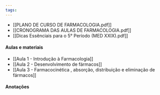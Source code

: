 ```yaml
---
tags:
---
```

- [[PLANO DE CURSO DE FARMACOLOGIA.pdf]]
- [[CRONOGRAMA DAS AULAS DE FARMACOLOGIA.pdf]]
- [[Dicas Essênciais para o 5° Período (MED XXIX).pdf]]
#### Aulas e materiais 
- [[Aula 1 - Introdução à Farmacologia]]
- [[Aula 2 - Desenvolvimento de fármacos]]
- [[Aula 3 - Farmacocinética , absorção, distribuição e eliminação de fármacos]]
#### Anotações